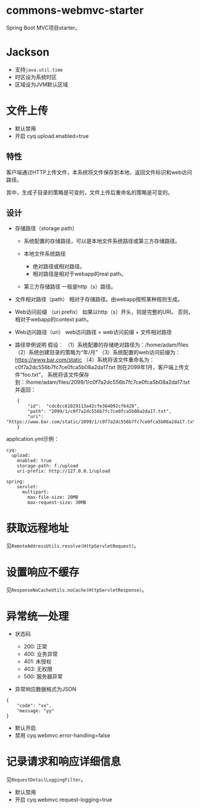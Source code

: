 # commons-webmvc-starter

Spring Boot MVC项目starter。

# Jackson
- 支持`java.util.time`
- 时区设为系统时区
- 区域设为JVM默认区域

# 文件上传
- 默认禁用
- 开启
cyq.upload.enabled=true

## 特性
客户端通过HTTP上传文件，本系统将文件保存到本地，返回文件标识和web访问路径。

其中，生成子目录的策略是可变的，文件上传后重命名的策略是可变的。

## 设计
- 存储路径（storage path）
  + 系统配置的存储路径，可以是本地文件系统路径或第三方存储路径。

  - 本地文件系统路径
    + 绝对路径或相对路径。
    + 相对路径是相对于webapp的real path。

  - 第三方存储路径
    一般是http（s）路径。

- 文件相对路径（path）
  相对于存储路径。由webapp按照某种规则生成。

- Web访问前缀 （uri prefix）
  如果以http（s）开头，则是完整的URI。
  否则，相对于webapp的context path。

- Web访问路径（uri）
  web访问路径 = web访问前缀 + 文件相对路径

- 路径举例说明
	假设：
	（1）系统配置的存储绝对路径为：/home/adam/files
	（2）系统创建目录的策略为“年/月”
	（3）系统配置的web访问前缀为：https://www.bar.com/static
	（4）系统将该文件重命名为：c0f7a2dc556b7fc7ce0fca5b08a2da17.txt
	则在2099年1月，客户端上传文件“foo.txt”，
	系统将该文件保存到：/home/adam/files/2099/1/c0f7a2dc556b7fc7ce0fca5b08a2da17.txt
	并返回：
```
	{
		"id":  "cdc8cc61029113a42cfe364092cf6428",
		"path": "2099/1/c0f7a2dc556b7fc7ce0fca5b08a2da17.txt",
		"uri":  "https://www.bar.com/static/2099/1/c0f7a2dc556b7fc7ce0fca5b08a2da17.txt"
	}
```

application.yml示例：
```
cyq:
  upload:
    enabled: true
    storage-path: f:/upload
    uri-prefix: http://127.0.0.1/upload

spring:
    servlet:
      multipart:
        max-file-size: 20MB
        max-request-size: 30MB
```

# 获取远程地址
见`RemoteAddressUtils.resolve(HttpServletRequest)`。

# 设置响应不缓存
见`ResponseNoCacheUtils.noCache(HttpServletResponse)`。

# 异常统一处理
- 状态码
  + 200: 正常
  + 400: 业务异常
  + 401: 未授权
  + 403: 无权限
  + 500: 服务器异常

- 异常响应数据格式为JSON
```
{
    "code": "xx",
    "message: "yy"
}
```

- 默认开启
- 禁用
cyq.webmvc.error-handling=false

# 记录请求和响应详细信息
见`RequestDetailLoggingFilter`。
- 默认禁用
- 开启
cyq.webmvc.request-logging=true


